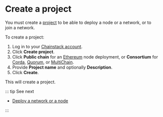 # Create a project

You must create a [project](/glossary/project) to be able to deploy a node or a network, or to join a network.

To create a project:

1. Log in to your [Chainstack account](https://console.chainstack.com/).
1. Click **Create project**.
1. Click **Public chain** for an [Ethereum](/blockchains/ethereum) node deployment, or **Consortium** for [Corda](/blockchains/corda), [Quorum](/blockchains/quorum), or [MultiChain](/blockchains/multichain).
1. Provide **Project name** and optionally **Description**.
1. Click **Create**.

This will create a project.

::: tip See next

* [Deploy a network or a node](/quickstart/deploy-a-network-or-a-node)

:::

